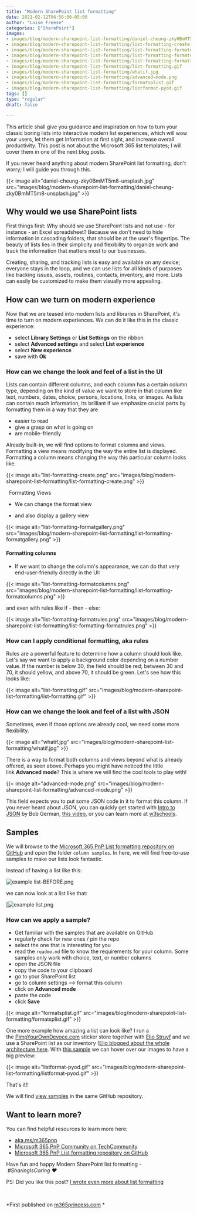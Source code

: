 ```yaml
---
title: "Modern SharePoint list formatting"
date: 2021-02-12T06:56:00-05:00
author: "Luise Freese"
categories: ["SharePoint"]
images:
- images/blog/modern-sharepoint-list-formatting/daniel-cheung-zky0BmMT5m8-unsplash.jpg
- images/blog/modern-sharepoint-list-formatting/list-formatting-create.png
- images/blog/modern-sharepoint-list-formatting/list-formatting-formatgallery.png
- images/blog/modern-sharepoint-list-formatting/list-formatting-formatcolumns.png
- images/blog/modern-sharepoint-list-formatting/list-formatting-formatrules.png
- images/blog/modern-sharepoint-list-formatting/list-formatting.gif
- images/blog/modern-sharepoint-list-formatting/whatif.jpg
- images/blog/modern-sharepoint-list-formatting/advanced-mode.png
- images/blog/modern-sharepoint-list-formatting/formatsplist.gif
- images/blog/modern-sharepoint-list-formatting/listformat-pyod.gif
tags: []
type: "regular"
draft: false

---
```


This article shall give you guidance and inspiration on how to turn your
classic boring lists into interactive modern list experiences, which
will wow your users, let them get information at first sight, and
increase overall productivity. This post is not about the Microsoft 365
list templates; I will cover them in one of the next blog posts.

If you never heard anything about modern SharePoint list formatting,
don't worry; I will guide you through this.

{{< image alt="daniel-cheung-zky0BmMT5m8-unsplash.jpg" src="images/blog/modern-sharepoint-list-formatting/daniel-cheung-zky0BmMT5m8-unsplash.jpg" >}}

## Why would we use SharePoint lists 

First things first: Why should we use SharePoint lists and not use - for
instance - an Excel spreadsheet? Because we don't need to hide
information in cascading folders, that should be at the user's
fingertips. The beauty of lists lies in their simplicity and flexibility
to organize work and track the information that matters most to our
businesses.

Creating, sharing, and tracking lists is easy and available on any
device; everyone stays in the loop, and we can use lists for all kinds
of purposes like tracking issues, assets, routines, contacts, inventory,
and more. Lists can easily be customized to make them visually more
appealing.

## How can we turn on modern experience 

Now that we are teased into modern lists and libraries in SharePoint,
it's time to turn on modern experiences. We can do it like this in the
classic experience:

-   select **Library Settings** or **List Settings** on the ribbon
-   select **Advanced settings** and select **List experience**
-   select **New experience**
-   save with **Ok**

### How can we change the look and feel of a list in the UI

Lists can contain different columns, and each column has a certain
column type, depending on the kind of value we want to store in that
column like text, numbers, dates, choice, persons, locations, links, or
images. As lists can contain much information, its brilliant if we
emphasize crucial parts by formatting them in a way that they are

-   easier to read
-   give a grasp on what is going on
-   are mobile-friendly

Already built-in, we will find options to format columns and views.
Formatting a view means modifying the way the entire list is displayed.
Formatting a column means changing the way this particular column looks
like.

{{< image alt="list-formatting-create.png" src="images/blog/modern-sharepoint-list-formatting/list-formatting-create.png" >}}

 
Formatting Views

-   We can change the format view
 

-   and also display a gallery view


{{< image alt="list-formatting-formatgallery.png" src="images/blog/modern-sharepoint-list-formatting/list-formatting-formatgallery.png" >}}

#### Formatting columns

-   If we want to change the column's appearance, we can do that very
    end-user-friendly directly in the UI:


{{< image alt="list-formatting-formatcolumns.png" src="images/blog/modern-sharepoint-list-formatting/list-formatting-formatcolumns.png" >}}


 and even with rules like if - then - else:

{{< image alt="list-formatting-formatrules.png" src="images/blog/modern-sharepoint-list-formatting/list-formatting-formatrules.png" >}}
 
### How can I apply conditional formatting, aka rules

Rules are a powerful feature to determine how a column should look like.
Let's say we want to apply a background color depending on a number
value. If the number is below 30, the field should be red; between 30
and 70, it should yellow, and above 70, it should be green. Let's see
how this looks like:

{{< image alt="list-formatting.gif" src="images/blog/modern-sharepoint-list-formatting/list-formatting.gif" >}}

### How can we change the look and feel of a list with JSON

Sometimes, even if those options are already cool, we need some more
flexibility.

{{< image alt="whatif.jpg" src="images/blog/modern-sharepoint-list-formatting/whatif.jpg" >}}

There is a way to format both columns and views beyond what is already
offered, as seen above. Perhaps you might have noticed the little
link **Advanced mode**? This is where we will find the cool tools to
play with!


{{< image alt="advanced-mode.png" src="images/blog/modern-sharepoint-list-formatting/advanced-mode.png" >}}

This field expects you to put some JSON code in it to format this
column. If you never heard about JSON, you can quickly get started
with [Intro to
JSON](https://techcommunity.microsoft.com/t5/microsoft-365-pnp-blog/introduction-to-json/ba-p/2049369) by
Bob German, [this video](https://www.youtube.com/watch?v=iiADhChRriM),
or you can learn more
at [w3schools](https://www.w3schools.com/js/js_json_intro.asp).

## Samples 

We will browse to the [Microsoft 365 PnP List formatting repository on
GitHub](https://github.com/pnp/sp-dev-list-formatting) and open the
folder `column samples`. In here, we will find free-to-use samples to
make our lists look fantastic.

Instead of having a list like this:

![example
list-BEFORE.png](https://techcommunity.microsoft.com/t5/image/serverpage/image-id/254513i35A53600A09DA3E4/image-size/large?v=v2&px=999 "example list-BEFORE.png")


we can now look at a list like that:

[![example
list.png](https://techcommunity.microsoft.com/t5/image/serverpage/image-id/254514iBC4F4620CB91E8CB/image-size/large?v=v2&px=999 "example list.png")

### How can we apply a sample? 

-   Get familiar with the samples that are available on GitHub
-   regularly check for new ones / pin the repo
-   select the one that is interesting for you
-   read the `readme.md` file to know the requirements for your column.
    Some samples only work with choice, text, or number columns
-   open the JSON file
-   copy the code to your clipboard
-   go to your SharePoint list
-   go to column settings \--\> format this column
-   click on **Advanced mode**
-   paste the code
-   click **Save**


{{< image alt="formatsplist.gif" src="images/blog/modern-sharepoint-list-formatting/formatsplist.gif" >}}
 

One more example how amazing a list can look like? I run a
the [PimpYourOwnDevoce.com](https://github.com/LuiseFreese/blog/blob/main/pyod.shop) sticker
store together with [Elio Struyf](https://www.eliostruyf.com/) and we
use a SharePoint list as our inventory ([Elio blogged about the whole
architecture
here](https://www.eliostruyf.com/running-online-store-powerplatform-azure/).
With [this
sample](https://lists.handsontek.net/format-image-column-preview-microsoft-lists-sharepoint/) we
can hover over our images to have a big preview:

{{< image alt="listformat-pyod.gif" src="images/blog/modern-sharepoint-list-formatting/listformat-pyod.gif" >}}

That's
it!!

We will find [view
samples](https://github.com/pnp/sp-dev-list-formatting/tree/master/view-samples) in
the same GitHub repository.

## Want to learn more?

You can find helpful resources to learn more here:

-   [aka.ms/m365pnp](https://aka.ms/m365pnp)
-   [Microsoft 365 PnP Community on
    TechCommunity](https://techcommunity.microsoft.com/t5/microsoft-365-pnp-blog/)
-   [Microsoft 365 PnP List formatting repository on
    GitHub](https://github.com/pnp/sp-dev-list-formatting)

Have fun and happy Modern SharePoint list formatting
- *#SharingIsCaring ❤*

PS: Did you like this post? [I wrote even more about list
formatting](https://m365princess.com/how-we-use-sharepoint-list-formatting-and-power-automate-at-pyod-to-ease-our-marketing/)

 

*First published on [m365princess.com](https://m365princess.com) *